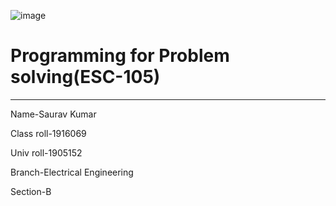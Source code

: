 ![image](https://img.collegedekhocdn.com/media/img/institute/logo/GNDEC_Ludhiana_logo.png)

# Programming for Problem solving(ESC-105)
----
Name-Saurav Kumar

Class roll-1916069

Univ roll-1905152

Branch-Electrical Engineering

Section-B

